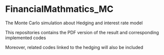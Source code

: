 # FinancialMathmatics_MC
  The Monte Carlo simulation about Hedging and interest rate model

This repositories contains the PDF version of the result and corresponding implemented codes

Moreover, related codes linked to the hedging will also be included
